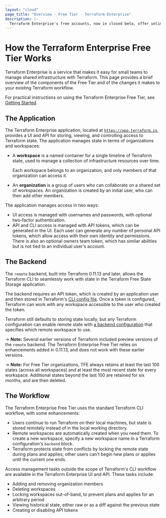 ```yaml
---
layout: "cloud"
page_title: "Overview - Free Tier - Terraform Enterprise"
description: |-
  Terraform Enterprise's free accounts, now in closed beta, offer unlimited Terraform state storage for you and your colleagues.
---
```



# How the Terraform Enterprise Free Tier Works

Terraform Enterprise is a service that makes it easy for small teams to manage shared infrastructure with Terraform. This page provides a brief overview of the components of the Free Tier and of the changes it makes to your existing Terraform workflow.

For practical instructions on using the Terraform Enterprise Free Tier, see [Getting Started](./index.html).

## The Application

The Terraform Enterprise application, located at [`https://app.terraform.io`](https://app.terraform.io), provides a UI and API for storing, viewing, and controlling access to Terraform state. The application manages state in terms of organizations and workspaces:

- A **workspace** is a named container for a single timeline of Terraform state, used to manage a collection of infrastructure resources over time.

    Each workspace belongs to an organization, and only members of that organization can access it.
- An **organization** is a group of users who can collaborate on a shared set of workspaces. An organization is created by an initial user, who can then add other members.

The application manages access in two ways:

- UI access is managed with usernames and passwords, with optional two-factor authentication.
- API and CLI access is managed with API tokens, which can be generated in the UI. Each user can generate any number of personal API tokens, which allow access with their own identity and permissions. There is also an optional owners team token, which has similar abilities but is not tied to an individual user's account.

## The Backend

The `remote` backend, built into Terraform 0.11.13 and later, allows the Terraform CLI to seamlessly work with state in the Terraform Free State Storage application.

The backend requires an API token, which is created by an application user and then stored in Terraform's [CLI config file](/docs/commands/cli-config.html). Once a token is configured, Terraform can work with any workspace accessible to the user who created the token.

Terraform still defaults to storing state locally, but any Terraform configuration can enable remote state with [a backend configuration](/docs/backends/config.html) that specifies which remote workspace to use.

-> **Note:** Several earlier versions of Terraform included preview versions of the `remote` backend. The Terraform Enterprise Free Tier relies on enhancements added in 0.11.13, and does not work with these earlier versions.

-> **Note:** For Free Tier organizations, TFE always retains at least the last 100 states (across all workspaces) and at least the most recent state for every workspace. Additional states beyond the last 100 are retained for six months, and are then deleted. 

## The Workflow

The Terraform Enterprise Free Tier uses the standard Terraform CLI workflow, with some enhancements:

- Users continue to run Terraform on their local machines, but state is stored remotely instead of in the local working directory.
- Remote workspaces are automatically created when you need them. To create a new workspace, specify a new workspace name in a Terraform configuration's `backend` block.
- Terraform protects state from conflicts by locking the remote state during plans and applies; other users can't begin new plans or applies until the current one ends.

Access management tasks outside the scope of Terraform's CLI workflow are available in the Terraform Enterprise UI and API. These tasks include:

- Adding and removing organization members
- Deleting workspaces
- Locking workspaces out-of-band, to prevent plans and applies for an arbitrary period
- Viewing historical state, either raw or as a diff against the previous state
- Creating or disabling API tokens

